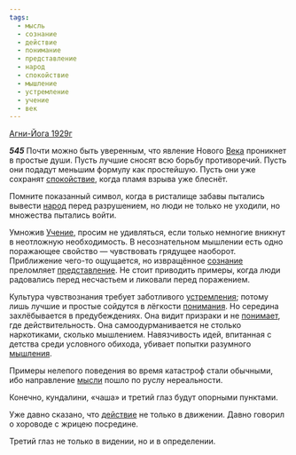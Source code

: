 ```yaml
---
tags:
  - мысль
  - сознание
  - действие
  - понимание
  - представление
  - народ
  - спокойствие
  - мышление
  - устремление
  - учение
  - век
---
```


[Агни-Йога 1929г](/agni/1929)

___545___
Почти можно быть уверенным, что явление Нового [Века](/tag/#век) проникнет в простые души. Пусть лучшие сносят всю борьбу противоречий. Пусть они подадут меньшим формулу как простейшую. Пусть они уже сохранят [спокойствие](/tag/#спокойствие), когда пламя взрыва уже блеснёт.   

Помните показанный символ, когда в ристалище забавы пытались вывести [народ](/tag/#народ) перед разрушением, но люди не только не уходили, но множества пытались войти.   

Умножив [Учение](/tag/#учение), просим не удивляться, если только немногие вникнут в неотложную необходимость. В несознательном мышлении есть одно поражающее свойство — чувствовать грядущее наоборот. Приближение чего-то ощущается, но извращённое [сознание](/tag/#сознание) преломляет [представление](/tag/#представление). Не стоит приводить примеры, когда люди радовались перед несчастьем и ликовали перед поражением.   

Культура чувствознания требует заботливого [устремления](/tag/#устремление); потому лишь лучшие и простые сойдутся в лёгкости [понимания](/tag/#понимание). Но середина захлёбывается в предубеждениях. Она видит призраки и не [понимает](/tag/#понимание), где действительность. Она самоодурманивается не столько наркотиками, сколько мышлением. Навязчивость идей, впитанная с детства среди условного обихода, убивает попытки разумного [мышления](/tag/#мышление).   

Примеры нелепого поведения во время катастроф стали обычными, ибо направление [мысли](/tag/#мысль) пошло по руслу нереальности.   

Конечно, кундалини, «чаша» и третий глаз будут опорными пунктами.   

Уже давно сказано, что [действие](/tag/#действие) не только в движении. Давно говорил о хороводе с жрицею посредине.   

Третий глаз не только в видении, но и в определении.